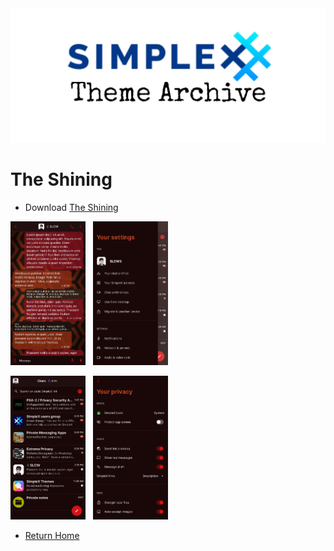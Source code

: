 <img src="../resources/SxC_themeBanner.jpg">

# The Shining

* Download [The Shining](../themes/SxC_The_Shining.theme)

<img src="../screenshots/SxC_The_Shining01.jpg" width="120">&nbsp;&nbsp;&nbsp;<img src="../screenshots/SxC_The_Shining02.jpg" width="120">

<img src="../screenshots/SxC_The_Shining03.jpg" width="120">&nbsp;&nbsp;&nbsp;<img src="../screenshots/SxC_The_Shining04.jpg" width="120">

* [Return Home](../)
